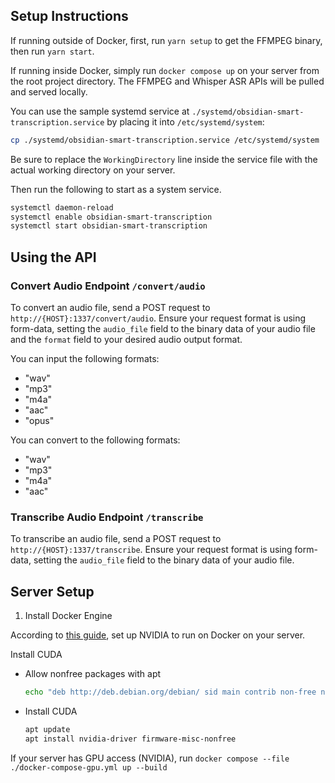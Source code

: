## Setup Instructions

If running outside of Docker, first, run `yarn setup` to get the FFMPEG binary, then run `yarn start`.

If running inside Docker, simply run `docker compose up` on your server from the root project directory. The FFMPEG and Whisper ASR APIs will be pulled and served locally.

You can use the sample systemd service at `./systemd/obsidian-smart-transcription.service` by placing it into `/etc/systemd/system`:

```bash
cp ./systemd/obsidian-smart-transcription.service /etc/systemd/system
```

Be sure to replace the `WorkingDirectory` line inside the service file with the actual working directory on your server.

Then run the following to start as a system service.

```bash
systemctl daemon-reload
systemctl enable obsidian-smart-transcription
systemctl start obsidian-smart-transcription
```

## Using the API

### Convert Audio Endpoint `/convert/audio`

To convert an audio file, send a POST request to `http://{HOST}:1337/convert/audio`.
Ensure your request format is using form-data, setting the `audio_file` field to the binary data of your audio file and the `format` field to your desired audio output format.

You can input the following formats:

- "wav"
- "mp3"
- "m4a"
- "aac"
- "opus"

You can convert to the following formats:

- "wav"
- "mp3"
- "m4a"
- "aac"

### Transcribe Audio Endpoint `/transcribe`

To transcribe an audio file, send a POST request to `http://{HOST}:1337/transcribe`.
Ensure your request format is using form-data, setting the `audio_file` field to the binary data of your audio file.

## Server Setup

1. Install Docker Engine

According to [this guide](https://gist.github.com/ingo-m/0952a9d77dc39250b559cbbb91ca9dae), set up NVIDIA to run on Docker on your server.

Install CUDA

- Allow nonfree packages with apt

  ```bash
  echo "deb http://deb.debian.org/debian/ sid main contrib non-free non-free-firmware" >> /etc/apt/sources.list
  ```

- Install CUDA

  ```bash
  apt update
  apt install nvidia-driver firmware-misc-nonfree

  ```

If your server has GPU access (NVIDIA), run
`docker compose --file ./docker-compose-gpu.yml up --build`
